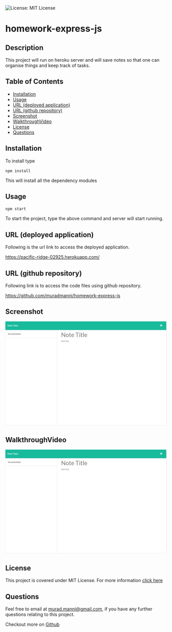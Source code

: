 ![License: MIT License](https://img.shields.io/badge/LICENSE-MIT%20License-green)
# homework-express-js

## Description
This project will run on heroku server and will save notes so that one can organise things and keep track of tasks.
    
## Table of Contents
- [Installation](#installation)
- [Usage](#usage)
- [URL (deployed application)](#url)
- [URL (github repository)](#urlrepo)
- [Screenshot](#screenshot)
- [WalkthroughVideo](#walkthroughvideo)
- [License](#license)
- [Questions](#questions)

## Installation  

To install type

    npm install

This will install all the dependency modules
      
## Usage      
    npm start

To start the project, type the above command and server will start running.

## URL (deployed application)<a name="url"></a>

Following is the url link to access the deployed application.

https://pacific-ridge-02925.herokuapp.com/

## URL (github repository)<a name="urlrepo"></a>

Following link is to access the code files using github repository.

https://github.com/muradmanni/homework-express-js

## Screenshot

![homepage image](public/assets/images/screenshot.jpg)

## WalkthroughVideo

[![walkthrough video](public/assets/images/screenshot.jpg)](https://youtu.be/9EjhEZQHg6U)

## License
This project is covered under MIT License. 
            For more information [click here](https://opensource.org/licenses/MIT)
      
## Questions
Feel free to email at murad.manni@gmail.com, if you have any further questions relating to this project.

Checkout more on [Github](https://github.com/muradmanni)
    